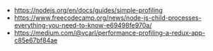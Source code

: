 - https://nodejs.org/en/docs/guides/simple-profiling
- https://www.freecodecamp.org/news/node-js-child-processes-everything-you-need-to-know-e69498fe970a/
- https://medium.com/@vcarl/performance-profiling-a-redux-app-c85e67bf84ae
